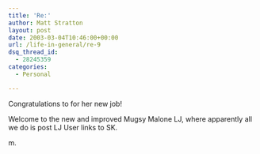 ```yaml
---
title: 'Re:'
author: Matt Stratton
layout: post
date: 2003-03-04T10:46:00+00:00
url: /life-in-general/re-9
dsq_thread_id:
  - 28245359
categories:
  - Personal

---
```

Congratulations to for her new job!

Welcome to the new and improved Mugsy Malone LJ, where apparently all we do is post LJ User links to SK.

m.